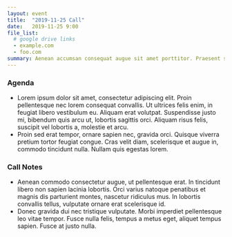 ```yaml
---
layout: event
title:  "2019-11-25 Call"
date:   2019-11-25 9:00
file_list:
  # google drive links
  - example.com
  - foo.com
summary: Aenean accumsan consequat augue sit amet porttitor. Praesent sed mi at orci pretium hendrerit. Vestibulum pharetra laoreet mi id maximus.
---
```

### Agenda
  - Lorem ipsum dolor sit amet, consectetur adipiscing elit. Proin pellentesque nec lorem consequat convallis. Ut ultrices felis enim, in feugiat libero vestibulum eu. Aliquam erat volutpat. Suspendisse justo mi, bibendum quis arcu ut, lobortis sagittis orci. Aliquam risus felis, suscipit vel lobortis a, molestie et arcu.
  - Proin sed erat tempor, ornare sapien nec, gravida orci. Quisque viverra pretium tortor feugiat congue. Cras velit diam, scelerisque et augue in, commodo tincidunt nulla. Nullam quis egestas lorem.


### Call Notes
  - Aenean commodo consectetur augue, ut pellentesque erat. In tincidunt libero non sapien lacinia lobortis. Orci varius natoque penatibus et magnis dis parturient montes, nascetur ridiculus mus. In lobortis convallis tellus, vulputate ornare erat scelerisque id.
  - Donec gravida dui nec tristique vulputate. Morbi imperdiet pellentesque leo vitae tempor. Fusce nulla felis, tempus a metus eget, aliquet tempus sapien. Fusce at justo nulla.
